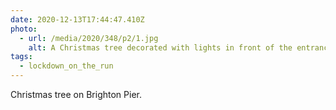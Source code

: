 ```yaml
---
date: 2020-12-13T17:44:47.410Z
photo:
  - url: /media/2020/348/p2/1.jpg
    alt: A Christmas tree decorated with lights in front of the entrance to the pier.
tags:
  - lockdown_on_the_run
---
```


Christmas tree on Brighton Pier.
